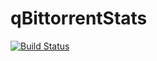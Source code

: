 # qBittorrentStats

[![Build Status](https://github.com/kafisatz/qBittorrentStats.jl/actions/workflows/CI.yml/badge.svg?branch=master)](https://github.com/kafisatz/qBittorrentStats.jl/actions/workflows/CI.yml?query=branch%3Amaster)

